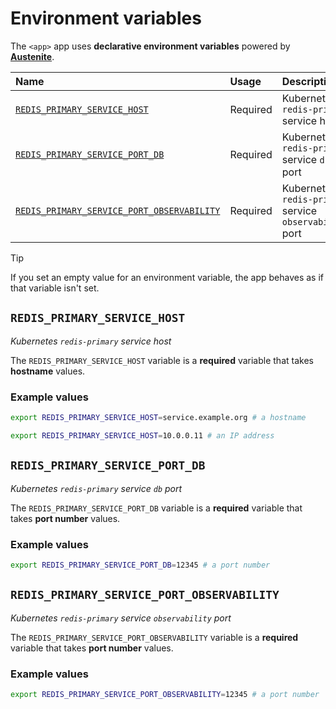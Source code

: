 # Environment variables

The `<app>` app uses **declarative environment variables** powered by
**[Austenite]**.

[austenite]: https://github.com/ezzatron/austenite

| Name                                                                                    | Usage    | Description                                             |
| :-------------------------------------------------------------------------------------- | :------- | :------------------------------------------------------ |
| [`REDIS_PRIMARY_SERVICE_HOST`](#redis_primary_service_host)                             | Required | Kubernetes `redis-primary` service host                 |
| [`REDIS_PRIMARY_SERVICE_PORT_DB`](#redis_primary_service_port_db)                       | Required | Kubernetes `redis-primary` service `db` port            |
| [`REDIS_PRIMARY_SERVICE_PORT_OBSERVABILITY`](#redis_primary_service_port_observability) | Required | Kubernetes `redis-primary` service `observability` port |

<!-- prettier-ignore-start -->

> [!TIP]
> If you set an empty value for an environment variable, the app behaves as if that variable isn't set.

<!-- prettier-ignore-end -->

## `REDIS_PRIMARY_SERVICE_HOST`

_Kubernetes `redis-primary` service host_

The `REDIS_PRIMARY_SERVICE_HOST` variable is a **required** variable that takes
**hostname** values.

### Example values

```sh
export REDIS_PRIMARY_SERVICE_HOST=service.example.org # a hostname
```

```sh
export REDIS_PRIMARY_SERVICE_HOST=10.0.0.11 # an IP address
```

## `REDIS_PRIMARY_SERVICE_PORT_DB`

_Kubernetes `redis-primary` service `db` port_

The `REDIS_PRIMARY_SERVICE_PORT_DB` variable is a **required** variable that
takes **port number** values.

### Example values

```sh
export REDIS_PRIMARY_SERVICE_PORT_DB=12345 # a port number
```

## `REDIS_PRIMARY_SERVICE_PORT_OBSERVABILITY`

_Kubernetes `redis-primary` service `observability` port_

The `REDIS_PRIMARY_SERVICE_PORT_OBSERVABILITY` variable is a **required**
variable that takes **port number** values.

### Example values

```sh
export REDIS_PRIMARY_SERVICE_PORT_OBSERVABILITY=12345 # a port number
```
